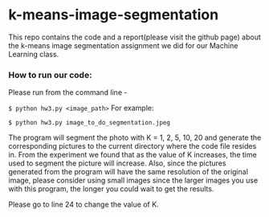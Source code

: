 # k-means-image-segmentation
This repo contains the code and a report(please visit the github page) about the k-means image segmentation assignment we did for our Machine Learning class.

### How to run our code:

Please run from the command line -

```$ python hw3.py <image_path>```
For example:

```$ python hw3.py image_to_do_segmentation.jpeg```

The program will segment the photo with K = 1, 2, 5, 10, 20 and generate the corresponding pictures to the current directory where the code file resides in.
From the experiment we found that as the value of K increases, the time used to segment the picture will increase. Also, since the pictures generated from the program will have the same resolution of the original image, please consider using small images since the larger images you use with this program, the longer you could wait to get the results.

Please go to line 24 to change the value of K.
